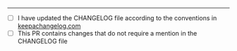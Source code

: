 

---

<!-- Please leave this template at the end of your description, checking the option that applies -->

* [ ] I have updated the CHANGELOG file according to the conventions in [keepachangelog.com](https://keepachangelog.com)
* [ ] This PR contains changes that do not require a mention in the CHANGELOG file
